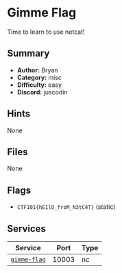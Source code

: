 # Gimme Flag
Time to learn to use netcat!

## Summary
- **Author:** Bryan
- **Category:** misc
- **Difficulty:** easy
- **Discord:** juscodin

## Hints
None

## Files
None

## Flags
- `CTF101{hE1lO_froM_N3tC4T}` (static)

## Services
| Service | Port | Type |
| ------- | ---- | ---- |
| [`gimme-flag`](service\gimme-flag) | 10003 | nc |

